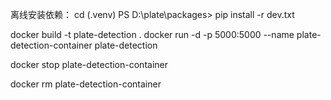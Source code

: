 离线安装依赖：
cd (.venv) PS D:\plate\packages>
pip install -r dev.txt




docker build -t plate-detection .
docker run -d -p 5000:5000 --name plate-detection-container plate-detection


docker stop plate-detection-container

docker rm plate-detection-container